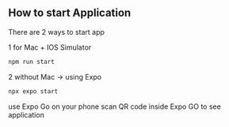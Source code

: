 
## How to start Application

There are 2 ways to start app

1 for Mac + IOS Simulator

```bash
npm run start
```

2 without Mac -> using Expo

```bash
npx expo start
```

use Expo Go on your phone
scan QR code inside Expo GO to see application
